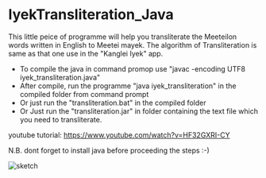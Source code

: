 # IyekTransliteration_Java
This little peice of programme will help you transliterate the Meeteilon words written in English to Meetei mayek. The algorithm of Transliteration is same as that one use in the "Kanglei Iyek" app.




* To compile the java in command promop use "javac -encoding UTF8 iyek_transliteration.java"
* After compile, run the programme "java iyek_transliteration" in the compiled folder from command prompt
* Or just run the "transliteration.bat" in the compiled folder
* Or Just run the "transliteration.jar" in folder containing the text file which you need to transliterate.

youtube tutorial: https://www.youtube.com/watch?v=HF32GXRI-CY

N.B. dont forget to install java before proceeding the steps :-)


![sketch](https://user-images.githubusercontent.com/30377623/47254903-ad6ada00-d485-11e8-92be-549fce04d9e4.png)
